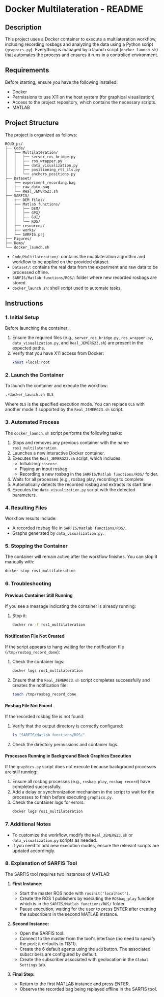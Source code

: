 # Docker Multilateration - README

## Description
This project uses a Docker container to execute a multilateration workflow, including recording rosbags and analyzing the data using a Python script (`graphics.py`). Everything is managed by a launch script (`docker_launch.sh`) that automates the process and ensures it runs in a controlled environment.

## Requirements
Before starting, ensure you have the following installed:

- Docker
- Permissions to use X11 on the host system (for graphical visualization)
- Access to the project repository, which contains the necessary scripts.
- MATLAB

## Project Structure
The project is organized as follows:

```
ROUD_ps/
├── Code/
│   ├── Multilateration/
│   │   ├── server_ros_bridge.py
│   │   ├── ros_wrapper.py
│   │   ├── data_visualization.py
│   │   ├── positioning_rtt_ils.py
│   │   └── anchors_positions.py
├── Dataset/
│   ├── experiment_recording.bag
│   ├── raw_data.bag
│   └── Real_JEMERG23.sh
├── SARFIS/
│   ├── DEM files/
│   ├── Matlab functions/
│   │   ├── DEM/
│   │   ├── GPX/
│   │   ├── GUI/
│   │   └── ROS/
│   ├── resources/
│   ├── works/
│   └── SARFIS.prj
├── Figures/
├── Demo/
└── docker_launch.sh

```

- `Code/Multilateration/`: contains the multilateration algorithm and workflow to be applied on the provided dataset.
- `Dataset/`: contains the real data from the experiment and raw data to be processed offline.
- `SARFIS/Matlab functions/ROS/`: folder where new recorded rosbags are stored.
- `docker_launch.sh`: shell script used to automate tasks.

## Instructions

### 1. Initial Setup
Before launching the container:

1. Ensure the required files (e.g., `server_ros_bridge.py`, `ros_wrapper.py`, `data_visualization.py`, and `Real_JEMERG23.sh`) are present in the expected paths.
2. Verify that you have X11 access from Docker:
   ```bash
   xhost +local:root
   ```

### 2. Launch the Container
To launch the container and execute the workflow:

```bash
./docker_launch.sh OLS
```

Where `OLS` is the specified execution mode. You can replace `OLS` with another mode if supported by the `Real_JEMERG23.sh` script.

### 3. Automated Process
The `docker_launch.sh` script performs the following tasks:

1. Stops and removes any previous container with the name `ros1_multilateration`.
2. Launches a new interactive Docker container.
3. Executes the `Real_JEMERG23.sh` script, which includes:
   - Initializing `roscore`.
   - Playing an input rosbag.
   - Recording a new rosbag in the `SARFIS/Matlab functions/ROS/` folder.
4. Waits for all processes (e.g., rosbag play, recording) to complete.
5. Automatically detects the recorded rosbag and extracts its start time.
6. Executes the `data_visualization.py` script with the detected parameters.

### 4. Resulting Files
Workflow results include:
- A recorded rosbag file in `SARFIS/Matlab functions/ROS/`.
- Graphs generated by `data_visualization.py`.

### 5. Stopping the Container
The container will remain active after the workflow finishes. You can stop it manually with:

```bash
docker stop ros1_multilateration
```

### 6. Troubleshooting

#### Previous Container Still Running
If you see a message indicating the container is already running:

1. Stop it:
   ```bash
   docker rm -f ros1_multilateration
   ```

#### Notification File Not Created
If the script appears to hang waiting for the notification file (`/tmp/rosbag_record_done`):
1. Check the container logs:
   ```bash
   docker logs ros1_multilateration
   ```
2. Ensure that the `Real_JEMERG23.sh` script completes successfully and creates the notification file:
   ```bash
   touch /tmp/rosbag_record_done
   ```

#### Rosbag File Not Found
If the recorded rosbag file is not found:
1. Verify that the output directory is correctly configured:
   ```bash
   ls "SARFIS/Matlab functions/ROS/"
   ```
2. Check the directory permissions and container logs.

#### Processes Running in Background Block Graphics Execution
If the `graphics.py` script does not execute because background processes are still running:
1. Ensure all rosbag processes (e.g., `rosbag play`, `rosbag record`) have completed successfully.
2. Add a delay or synchronization mechanism in the script to wait for the processes to finish before executing `graphics.py`.
3. Check the container logs for errors:
   ```bash
   docker logs ros1_multilateration
   ```

### 7. Additional Notes
- To customize the workflow, modify the `Real_JEMERG23.sh` or `data_visualization.py` scripts as needed.
- If you need to add new execution modes, ensure the relevant scripts are updated accordingly.

### 8. Explanation of SARFIS Tool

The SARFIS tool requires two instances of MATLAB:

1. **First Instance:**
   - Start the master ROS node with `rosinit('localhost')`.
   - Create the ROS 1 publishers by executing the `ROSbag_play` function which is in the `SARFIS/Matlab functions/ROS/` folder.
   - Pause execution, waiting for the user to press ENTER after creating the subscribers in the second MATLAB instance.

2. **Second Instance:**
   - Open the SARFIS tool.
   - Connect to the master from the tool's interface (no need to specify the port; it defaults to 11311).
   - Create the 6 default agents using the `add` button. The associated subscribers are configured by default.
   - Create the subscriber associated with geolocation in the `Global Settings` tab.

3. **Final Step:**
   - Return to the first MATLAB instance and press ENTER.
   - Observe the recorded bag being replayed offline in the SARFIS tool.

